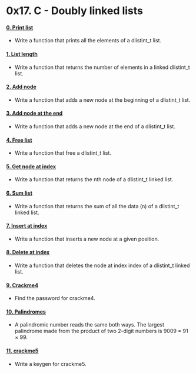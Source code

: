 # 0x17. C - Doubly linked lists

#### [0. Print list](./0-print_dlistint.c)
* Write a function that prints all the elements of a dlistint_t list.


#### [1. List length](./1-dlistint_len.c)
* Write a function that returns the number of elements in a linked dlistint_t list.


#### [2. Add node](./2-add_dnodeint.c)
* Write a function that adds a new node at the beginning of a dlistint_t list.


#### [3. Add node at the end](./3-add_dnodeint_end.c)
* Write a function that adds a new node at the end of a dlistint_t list.


#### [4. Free list](./4-free_dlistint.c)
* Write a function that free a dlistint_t list.


#### [5. Get node at index](./5-get_dnodeint.c)
* Write a function that returns the nth node of a dlistint_t linked list.


#### [6. Sum list](./6-sum_dlistint.c)
* Write a function that returns the sum of all the data (n) of a dlistint_t linked list.


#### [7. Insert at index](./7-insert_dnodeint.c)
* Write a function that inserts a new node at a given position.


#### [8. Delete at index](./8-delete_dnodeint.c)
* Write a function that deletes the node at index index of a dlistint_t linked list.


#### [9. Crackme4](./100-password)
* Find the password for crackme4.


#### [10. Palindromes](./102-result)
* A palindromic number reads the same both ways. The largest palindrome made from the product of two 2-digit numbers is 9009 = 91 × 99.


#### [11. crackme5](./103-keygen.c)
* Write a keygen for crackme5.

